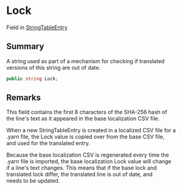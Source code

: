 # Lock

Field in [StringTableEntry](yarn.unity.stringtableentry.md)

## Summary

A string used as part of a mechanism for checking if translated\
versions of this string are out of date.

```csharp
public string Lock;
```

## Remarks

This field contains the first 8 characters of the SHA-256 hash of\
the line's text as it appeared in the base localization CSV file.

When a new StringTableEntry is created in a localized CSV file for a\
.yarn file, the Lock value is copied over from the base CSV file,\
and used for the translated entry.

Because the base localization CSV is regenerated every time the\
.yarn file is imported, the base localization Lock value will change\
if a line's text changes. This means that if the base lock and\
translated lock differ, the translated line is out of date, and\
needs to be updated.
